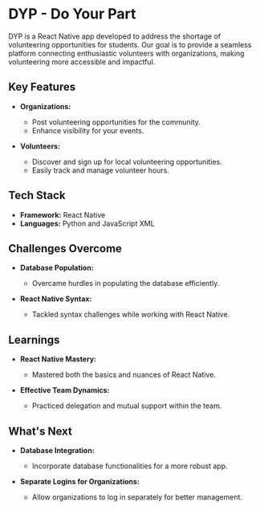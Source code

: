 # DYP - Do Your Part

DYP is a React Native app developed to address the shortage of volunteering opportunities for students. Our goal is to provide a seamless platform connecting enthusiastic volunteers with organizations, making volunteering more accessible and impactful.

## Key Features

- **Organizations:**
  - Post volunteering opportunities for the community.
  - Enhance visibility for your events.

- **Volunteers:**
  - Discover and sign up for local volunteering opportunities.
  - Easily track and manage volunteer hours.

## Tech Stack

- **Framework:** React Native
- **Languages:** Python and JavaScript XML

## Challenges Overcome

- **Database Population:**
  - Overcame hurdles in populating the database efficiently.
  
- **React Native Syntax:**
  - Tackled syntax challenges while working with React Native.

## Learnings

- **React Native Mastery:**
  - Mastered both the basics and nuances of React Native.
  
- **Effective Team Dynamics:**
  - Practiced delegation and mutual support within the team.

## What's Next

- **Database Integration:**
  - Incorporate database functionalities for a more robust app.
  
- **Separate Logins for Organizations:**
  - Allow organizations to log in separately for better management.
